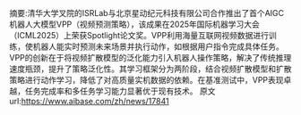 摘要:清华大学叉院的ISRLab与北京星动纪元科技有限公司合作推出了首个AIGC机器人大模型VPP（视频预测策略），该成果在2025年国际机器学习大会（ICML2025）上荣获Spotlight论文奖。VPP利用海量互联网视频数据进行训练，使机器人能实时预测未来场景并执行动作，如根据用户指令完成具体任务。VPP的创新在于将视频扩散模型的泛化能力引入机器人操作策略，解决了传统推理速度瓶颈，提升了策略泛化性。其学习框架分为两阶段，结合视频扩散模型和扩散策略进行动作学习，降低了对高质量实机数据的依赖。在基准测试中，VPP表现卓越，任务完成率和多任务学习能力显著优于现有技术。
原文url:https://www.aibase.com/zh/news/17841